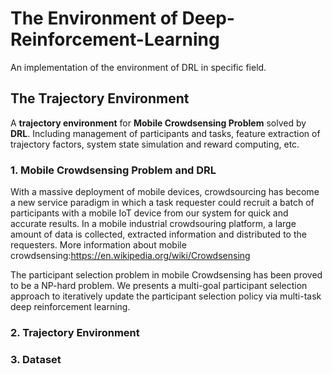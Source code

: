 # The Environment of Deep-Reinforcement-Learning
An implementation of the environment of DRL in specific field.

## The Trajectory Environment
A **trajectory environment** for **Mobile Crowdsensing Problem** solved by **DRL**. Including management of participants and tasks, feature extraction of trajectory factors, system state simulation and reward computing, etc.

### 1. Mobile Crowdsensing Problem and DRL

With a massive deployment of mobile devices, crowdsourcing has become a new service paradigm in which a task requester could recruit a batch of participants with a mobile IoT device from our system for quick and accurate results. In a mobile industrial crowdsouring platform, a large amount of data is collected, extracted information and distributed to the requesters. More information about mobile crowdsensing:https://en.wikipedia.org/wiki/Crowdsensing

The participant selection problem in mobile Crowdsensing has been proved to be a NP-hard problem. We presents a multi-goal participant selection approach to iteratively update the participant selection policy via multi-task deep reinforcement learning. 

### 2. Trajectory Environment


### 3. Dataset
